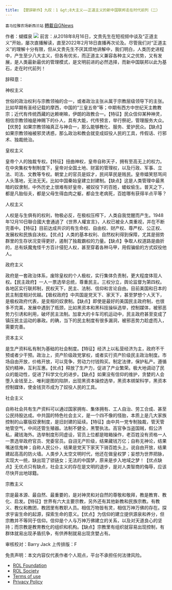 ```yaml
---
title: 【楚辞新作】九叹：1 &gt;8大主义——正道主义的新中国联邦走在时代前列（二）
---
```

`喜马拉雅农场新西兰站` [轉載自GNews](https://gnews.org/zh-hans/2066659/)

作者：蝴蝶泉
![](https://assets.gnews.org/wp-content/uploads/2022/02/1-46-1-3.jpg)
前言：从2018年8月16日，文贵先生在短视频中谈及“正道主义”开始，屡次直播解读，直至2022年2月18日直播再次论及。尽管我们对“正道主义”的理解十分有限，但从文贵先生不厌其烦地讲解中，我们明白，人类历史进程中，产生至少八大主义，但各有优劣，而正道主义兼容各种主义之优势，又有发展，是人类最新最优的管理模式，是文明前进的必然选择，而新中国联邦以此为基石，走在时代前列！

辞释意：

神权主义

世俗的政治权利与宗教领袖的合一，或者政治主张从属于宗教层级领导下的主张。比如早期有圣经记载的摩西，中国的“三皇五帝”等；中期有西方中世纪天主教教宗；近代有传统西藏的达赖喇嘛，伊朗的政教合一。【特征】民众信仰某种神灵，相信宗教领袖是神赐下的仆人，具有大能，代传预言，举行祭祀，管理服务大众。【优势】如果宗教领袖真正与神合一，那么能够教化、服务、爱护民众。【缺点】如果宗教领袖被邪灵诱惑，那么政治和教会就变成奴役人民的工具，传假话、行邪术、独裁统治。

皇权主义

皇帝个人的独裁专权。【特征】扭曲神权，皇帝自称天子，拥有至高无上的权力。在中央集权专制制度下，皇帝对全国土地、财富的管理权，以及行政、军事、立法、司法、文教等专权。朝堂上的官员是奴才，民间草民是贱民。皇帝嬉笑怒骂间人头落地，无法无天。比如中国秦始皇建立封建制。【缺点】这是人类管理中最黑暗的奴隶制，中外历史上很难有好皇帝，被奴役下的百姓，蝼蚁偷生。普天之下，都是凡胎俗夫，都是父母生得血肉之躯，都会生老病死，百姓哪有获得半点平等？

人权主义

人权是与生俱有的权利，物极必反，在极权压榨下，人类自我觉醒而产生。1948年12月10日聯合國大會通過了《世界人權宣言》，人权已被全人类重视，并在不断完善中。【特征】目前达成共识的有生命权、自由权、财产权、尊严权、公正权、发展权和民族自决权。【优点】人类的基本权利、自然权利得到保障，尤其是弱势群里的生存状况变得更好，遏制了独裁霸权的力量。【缺点】争取人权道路是曲折的，总有妖魔鬼怪千方百计侵犯人权，甚至穿着各种马甲，用假骗偷的方式奴役他人。

政府主义

政府是一套政治体系，废除皇权的个人极权，实行集体负责制，更大程度体现人权。【民主政府】一人一票选举总统，尊重民主。三权分立，舆论监督为第四权。各地区实行联邦制，民权天下，民主、法制、信仰和言论自由。目前美国和日本的民主制度相对优越。【极权政府】中共国是党天下、家天下，甚至梦想个人天下，是极权政府代表，是变相的奴隶制。【缺点】即使是最好的美国民主政府制，也很多不完美，发展中遇到了瓶颈，比如黑资本和黑科技操纵选举，控制媒体，被邪恶势力引诱和利用，破坏民主法制。加拿大的卡车司机运动中，民主政府甚至变成了镇压民主运动的暴政。的确，当下的民主制度有很多漏洞，被邪恶势力趁虚而入，需要完善。

资本主义

是生产资料私有制为基础的社会制度。【特征】经济上以私营经济为主，政府不干预或者少干预。政治上，资产阶级政党掌权，或者实行资产阶级民主政治制度。市场自由开放，价格开放，可以竞争，劳动力付钱购买。制定法律，保护私产。遵循契约精神，互利互惠。【优点】释放了生产力，促进了产业繁荣。极大地调动了民众的能动性，促进了科学文化的进步。【缺点】如果没有信仰的维护，贪婪的人会堕入金钱至上、唯利是图的陷阱，出现黑资本操控选举，黑资本绑架科学，黑资本控制媒体，使金钱货币成为了奴役人民的工具。

社会主义

自称社会共有生产资料可以通过国家拥有、集体拥有、工人自治、劳工合成、甚至公民持股达成。中共国的特色社会主义，是一个四不像的怪胎，本质上是几大家族控制的山寨版奴隶制度，是旧封建的延续。【特征】由中共一党专制独裁，管天管地管空气，中间还管生殖器。法制不健全，黑警执法。高官争当盗国贼，假公济私，藏钱海外。选举制度形同虚设，官员上位都是暗箱操作，老百姓没有资格一人一票选举政府官员、党委官员。自诩无产阶级，结果藏钱万亿；自称无神论，结果嘴迷信鬼神；自称人民公仆，结果是党天下家天下骑百姓头上。说自由开放，结果建起高高的防火墙。人类步入太空文明时代，他还在做皇权梦；妄想为世界把脉，实现大一统，缺出现了锁链女；无法的中国梦，原来是步入地域之梦！【优点缺点】无优点只有缺点，社会主义的存在是文明的退步，是对人类智商的侮辱，应该尽快开出地球籍。

宗教主义

宗是最本源、最自然、最重要的，是对神灵和对自然的尊敬和敬拜，教是教育、教化、启发。【特征】世界有六大主要宗教，另外还有其他新教和民族宗教。有教义、教仪和教团，教团里有教职人员。相信万物皆有灵，相信万神万佛的存在。探求宇宙生命的起源，探索生命的意义。【优点】为信仰的建立提供源泉和养分，但宗教并不等同于信仰。信仰是个人与万神万佛建立的关系，以及对天道良心的坚持；而宗教是教育教化的组织和机构。【缺点】宗教里有组织就容易出现控制，有群体就易出现矛盾抗争，有供养制就易出现贪婪占有。

审核校对：Barry Jack
上传排版：F

 

免责声明：本文内容仅代表作者个人观点，平台不承担任何法律风险。

- [ROL Foundation](https://rolfoundation.org/)
- [ROL Society](https://rolsociety.org/)
- [Terms of use](https://gnews.org/terms-of-use-3/)
- [Privacy Policy](https://gnews.org/privacy-policy/)
